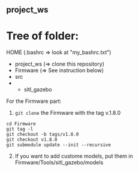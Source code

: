 ## project_ws

# Tree of folder:

HOME (.bashrc => look at "my_bashrc.txt")
* project_ws (=> clone this repository)
* Firmware (=> See instruction below)
* src
* * sitl_gazebo


For the Firmware part:
1. `git clone` the Firmware with the tag v.1.8.0
```
cd Firmware
git tag -l
git checkout -b tags/v1.8.0
git checkout v1.8.0
git submodule update --init --recursive
```
2. If you want to add custome models, put them in 
Firmware/Tools/sitl_gazebo/models

